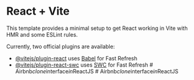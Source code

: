 # React + Vite

This template provides a minimal setup to get React working in Vite with HMR and some ESLint rules.

Currently, two official plugins are available:

- [@vitejs/plugin-react](https://github.com/vitejs/vite-plugin-react/blob/main/packages/plugin-react/README.md) uses [Babel](https://babeljs.io/) for Fast Refresh
- [@vitejs/plugin-react-swc](https://github.com/vitejs/vite-plugin-react-swc) uses [SWC](https://swc.rs/) for Fast Refresh
#   A i r b n b _ c l o n e _ i n t e r f a c e _ i n _ R e a c t J S  
 #   A i r b n b _ c l o n e _ i n t e r f a c e _ i n _ R e a c t J S  
 